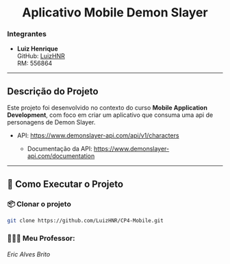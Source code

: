 <h1 align="center">Aplicativo Mobile Demon Slayer</h1>

### Integrantes


- **Luiz Henrique**  
  GitHub: [LuizHNR](https://github.com/LuizHNR)  
  RM: 556864

---

## Descrição do Projeto

Este projeto foi desenvolvido no contexto do curso **Mobile Application Development**, com foco em criar um aplicativo que consuma uma api de personagens de Demon Slayer.

- API: https://www.demonslayer-api.com/api/v1/characters
  
  - Documentação da API: https://www.demonslayer-api.com/documentation

---

## 🚀 Como Executar o Projeto

### 📦 Clonar o projeto

```bash
git clone https://github.com/LuizHNR/CP4-Mobile.git
```

### 👨🏻‍🏫 Meu Professor:

######  Eric Alves Brito
